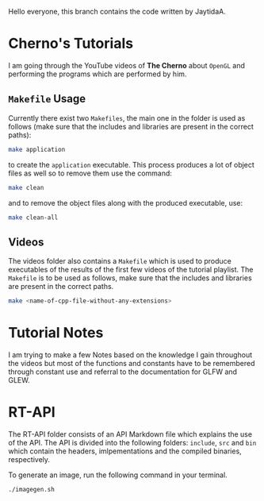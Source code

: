 Hello everyone, this branch contains the code written by JaytidaA.

# Cherno's Tutorials
I am going through the YouTube videos of **The Cherno** about `OpenGL` and performing the programs which are performed by him.
## `Makefile` Usage
Currently there exist two `Makefiles`, the main one in the folder is used as follows (make sure that the includes and libraries are present in the correct paths):
```bash
make application
```
to create the `application` executable. This process produces a lot of object files as well so to remove them use the command:
```bash
make clean
```
and to remove the object files along with the produced executable, use:
```bash
make clean-all
```

## Videos
The videos folder also contains a `Makefile` which is used to produce executables of the results of the first few videos of the tutorial playlist. The `Makefile` is to be used as follows, make sure that the includes and libraries are present in the correct paths.
```bash
make <name-of-cpp-file-without-any-extensions>
```

# Tutorial Notes
I am trying to make a few Notes based on the knowledge I gain throughout the videos but most of the functions and constants have to be remembered through constant use and referral to the documentation for GLFW and GLEW.

# RT-API
The RT-API folder consists of an API Markdown file which explains the use of the API. The API is divided into the following folders: `include`, `src` and `bin` which contain the headers, imlpementations and the compiled binaries, respectively.

To generate an image, run the following command in your terminal.
```bash
./imagegen.sh
```